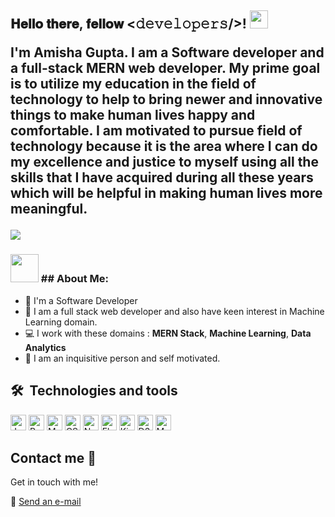 <h2> 𝐇𝐞𝐥𝐥𝐨 𝐭𝐡𝐞𝐫𝐞, 𝐟𝐞𝐥𝐥𝐨𝐰 <𝚍𝚎𝚟𝚎𝚕𝚘𝚙𝚎𝚛𝚜/>! <img src="https://github.com/TheDudeThatCode/TheDudeThatCode/blob/master/Assets/Hi.gif" width="29px">
<p align="center">

I'm Amisha Gupta. I am a Software developer and a full-stack MERN web developer. My prime goal is to utilize my
education in the field of technology to help to bring newer and innovative things to make human lives happy and comfortable. I am motivated to pursue field of technology because it is the area where I can do my excellence and justice to myself using all the skills that I have acquired during all these years which will be helpful in making human lives more meaningful.

![](https://camo.githubusercontent.com/992babdffd8c74a1502de375fbdf7e4d54773242/68747470733a2f2f6d656469612e67697068792e636f6d2f6d656469612f53576f536b4e36447854737a71494b4571762f67697068792e676966)

### <img src="https://github.com/TheDudeThatCode/TheDudeThatCode/blob/master/Assets/Developer.gif" width="45px" > ## About Me:

- 🏦 I'm a Software Developer
- 📝 I am a full stack web developer and also have keen interest in Machine Learning domain.
- 💻 I work with these domains : **MERN Stack**, **Machine Learning**, **Data Analytics**
- 💬 I am an inquisitive person and self motivated.

## 🛠  Technologies and tools

<a><img src="https://img.shields.io/badge/JavaScript-282C34?logo=javascript&logoColor=F7DF1E" alt="JavaScript logo" title="JavaScript" height="25" /></a>
<a><img src="https://img.shields.io/badge/ReactJs-282C34?logo=reactjs&logoColor=3178C6" alt="ReactJS logo" title="ReactJS" height="25" /></a>
<a><img src="https://img.shields.io/badge/MongoDB-282C34?logo=MongoDB&logoColor=E34F26" alt="MongoDB logo" title="MongoDB" height="25" /></a>
<a><img src="https://img.shields.io/badge/CSS3-282C34?logo=css3&logoColor=1572B6" alt="CSS3 logo" title="CSS3" height="25" /></a>
<a><img src="https://img.shields.io/badge/NodeJS-282C34?logo=NodeJS&logoColor=3DDC84" alt="NodeJS logo" title="NodeJS" height="25" /></a>
<a><img src="https://img.shields.io/badge/ElasticSearch-282C34?logo=react&logoColor=61DAFB" alt="ElasticSearch logo" title="ElasticSearch" height="25" /></a>
<a><img src="https://img.shields.io/badge/Kibana-282C34?logo=Kibana&logoColor=764ABC" alt="Kibana logo" title="Kibana" height="25" /></a>
<a><img src="https://img.shields.io/badge/D3.js-282C34?logo=D3.js&logoColor=4B32C3" alt="D3.js logo" title="D3.js" height="25" /></a>
<a><img src="https://img.shields.io/badge/Machine Learning-282C34?logo=Machine Learning&logoColor=F05032" alt="Machine Learning logo" title="Machine Learning" height="25" /></a>

## Contact me :speech_balloon:

Get in touch with me!

:e-mail: <a href="mailto:amishagupta725@gmail.com">Send an e-mail</a>
